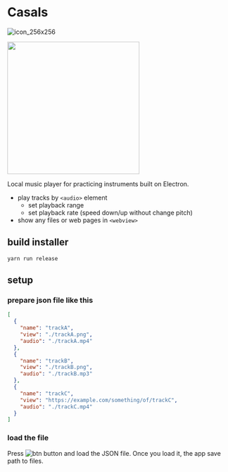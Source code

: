 # Casals

![icon_256x256](https://user-images.githubusercontent.com/4372047/43401735-e59e3e14-944b-11e8-9cab-55b4d35a1028.png)

<img src="https://user-images.githubusercontent.com/4372047/43401598-8ae2c81e-944b-11e8-970b-50fc7ef8edb6.png" width="300">

Local music player for practicing instruments built on Electron.

- play tracks by `<audio>` element
  - set playback range
  - set playback rate (speed down/up without change pitch)
- show any files or web pages in `<webview>`

## build installer

```
yarn run release
```

## setup

### prepare json file like this

```json
[
  {
    "name": "trackA",
    "view": "./trackA.png",
    "audio": "./trackA.mp4"
  },
  {
    "name": "trackB",
    "view": "./trackB.png",
    "audio": "./trackB.mp3"
  },
  {
    "name": "trackC",
    "view": "https://example.com/something/of/trackC",
    "audio": "./trackC.mp4"
  }
]
```

### load the file

Press ![btn](https://user-images.githubusercontent.com/4372047/43402353-85493b02-944d-11e8-811a-ee1e17b794be.png) button and load the  JSON file. Once you load it, the app save path to files.

